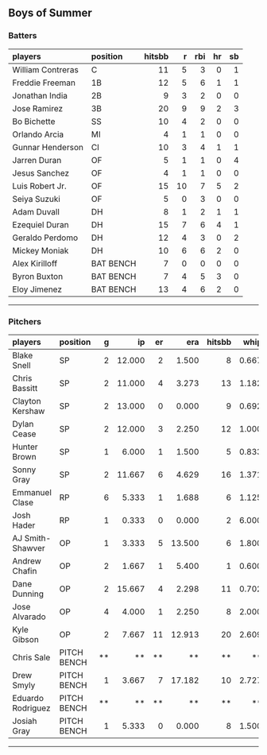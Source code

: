 ## Boys of Summer

### Batters

 
|players           |position  | hitsbb|  r| rbi| hr| sb| 
|:-----------------|:---------|------:|--:|---:|--:|--:| 
|William Contreras |C         |     11|  5|   3|  0|  1| 
|Freddie Freeman   |1B        |     12|  5|   6|  1|  1| 
|Jonathan India    |2B        |      9|  3|   2|  0|  0| 
|Jose Ramirez      |3B        |     20|  9|   9|  2|  3| 
|Bo Bichette       |SS        |     10|  4|   2|  0|  0| 
|Orlando Arcia     |MI        |      4|  1|   1|  0|  0| 
|Gunnar Henderson  |CI        |     10|  3|   4|  1|  1| 
|Jarren Duran      |OF        |      5|  1|   1|  0|  4| 
|Jesus Sanchez     |OF        |      4|  1|   1|  0|  0| 
|Luis Robert Jr.   |OF        |     15| 10|   7|  5|  2| 
|Seiya Suzuki      |OF        |      5|  0|   3|  0|  0| 
|Adam Duvall       |DH        |      8|  1|   2|  1|  1| 
|Ezequiel Duran    |DH        |     15|  7|   6|  4|  1| 
|Geraldo Perdomo   |DH        |     12|  4|   3|  0|  2| 
|Mickey Moniak     |DH        |     10|  6|   6|  2|  0| 
|Alex Kirilloff    |BAT BENCH |      7|  0|   0|  0|  0| 
|Byron Buxton      |BAT BENCH |      7|  4|   5|  3|  0| 
|Eloy Jimenez      |BAT BENCH |     13|  4|   6|  2|  0| 


* * *

### Pitchers

 
|players           |position    |  g|     ip| er|    era| hitsbb|  whip| so|  w| sv| 
|:-----------------|:-----------|--:|------:|--:|------:|------:|-----:|--:|--:|--:| 
|Blake Snell       |SP          |  2| 12.000|  2|  1.500|      8| 0.667| 21|  1|  0| 
|Chris Bassitt     |SP          |  2| 11.000|  4|  3.273|     13| 1.182| 16|  1|  0| 
|Clayton Kershaw   |SP          |  2| 13.000|  0|  0.000|      9| 0.692|  7|  2|  0| 
|Dylan Cease       |SP          |  2| 12.000|  3|  2.250|     12| 1.000| 19|  0|  0| 
|Hunter Brown      |SP          |  1|  6.000|  1|  1.500|      5| 0.833|  7|  0|  0| 
|Sonny Gray        |SP          |  2| 11.667|  6|  4.629|     16| 1.371| 10|  0|  0| 
|Emmanuel Clase    |RP          |  6|  5.333|  1|  1.688|      6| 1.125|  6|  0|  3| 
|Josh Hader        |RP          |  1|  0.333|  0|  0.000|      2| 6.000|  1|  0|  0| 
|AJ Smith-Shawver  |OP          |  1|  3.333|  5| 13.500|      6| 1.800|  4|  0|  0| 
|Andrew Chafin     |OP          |  2|  1.667|  1|  5.400|      1| 0.600|  3|  0|  0| 
|Dane Dunning      |OP          |  2| 15.667|  4|  2.298|     11| 0.702| 12|  1|  0| 
|Jose Alvarado     |OP          |  4|  4.000|  1|  2.250|      8| 2.000|  4|  0|  0| 
|Kyle Gibson       |OP          |  2|  7.667| 11| 12.913|     20| 2.609|  9|  0|  0| 
|Chris Sale        |PITCH BENCH | **|     **| **|     **|     **|    **| **| **| **| 
|Drew Smyly        |PITCH BENCH |  1|  3.667|  7| 17.182|     10| 2.727|  2|  0|  0| 
|Eduardo Rodriguez |PITCH BENCH | **|     **| **|     **|     **|    **| **| **| **| 
|Josiah Gray       |PITCH BENCH |  1|  5.333|  0|  0.000|      8| 1.500|  6|  1|  0| 


* * *


